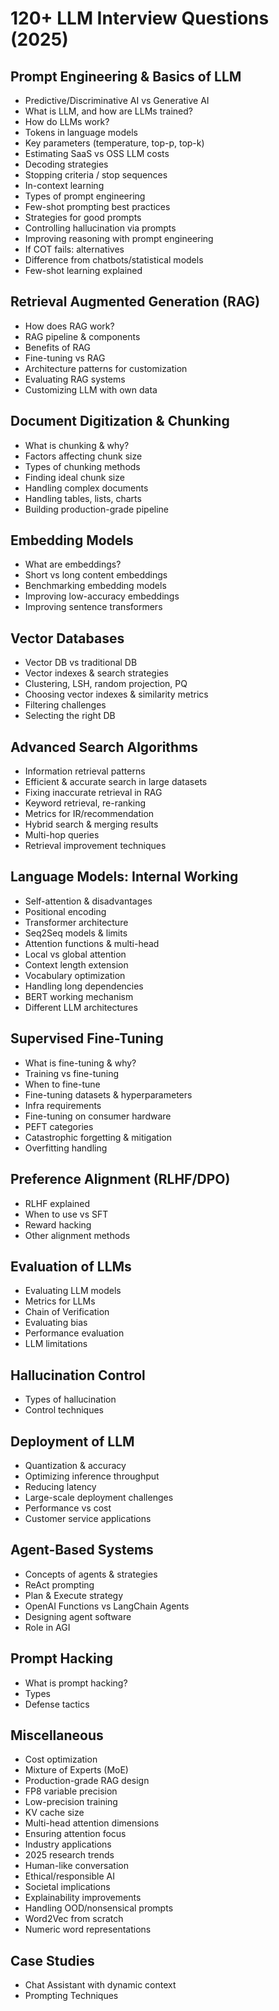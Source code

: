 # 120+ LLM Interview Questions (2025)

## Prompt Engineering & Basics of LLM
- Predictive/Discriminative AI vs Generative AI
- What is LLM, and how are LLMs trained?
- How do LLMs work?
- Tokens in language models
- Key parameters (temperature, top-p, top-k)
- Estimating SaaS vs OSS LLM costs
- Decoding strategies
- Stopping criteria / stop sequences
- In-context learning
- Types of prompt engineering
- Few-shot prompting best practices
- Strategies for good prompts
- Controlling hallucination via prompts
- Improving reasoning with prompt engineering
- If COT fails: alternatives
- Difference from chatbots/statistical models
- Few-shot learning explained

## Retrieval Augmented Generation (RAG)
- How does RAG work?
- RAG pipeline & components
- Benefits of RAG
- Fine-tuning vs RAG
- Architecture patterns for customization
- Evaluating RAG systems
- Customizing LLM with own data

## Document Digitization & Chunking
- What is chunking & why?
- Factors affecting chunk size
- Types of chunking methods
- Finding ideal chunk size
- Handling complex documents
- Handling tables, lists, charts
- Building production-grade pipeline

## Embedding Models
- What are embeddings?
- Short vs long content embeddings
- Benchmarking embedding models
- Improving low-accuracy embeddings
- Improving sentence transformers

## Vector Databases
- Vector DB vs traditional DB
- Vector indexes & search strategies
- Clustering, LSH, random projection, PQ
- Choosing vector indexes & similarity metrics
- Filtering challenges
- Selecting the right DB

## Advanced Search Algorithms
- Information retrieval patterns
- Efficient & accurate search in large datasets
- Fixing inaccurate retrieval in RAG
- Keyword retrieval, re-ranking
- Metrics for IR/recommendation
- Hybrid search & merging results
- Multi-hop queries
- Retrieval improvement techniques

## Language Models: Internal Working
- Self-attention & disadvantages
- Positional encoding
- Transformer architecture
- Seq2Seq models & limits
- Attention functions & multi-head
- Local vs global attention
- Context length extension
- Vocabulary optimization
- Handling long dependencies
- BERT working mechanism
- Different LLM architectures

## Supervised Fine-Tuning
- What is fine-tuning & why?
- Training vs fine-tuning
- When to fine-tune
- Fine-tuning datasets & hyperparameters
- Infra requirements
- Fine-tuning on consumer hardware
- PEFT categories
- Catastrophic forgetting & mitigation
- Overfitting handling

## Preference Alignment (RLHF/DPO)
- RLHF explained
- When to use vs SFT
- Reward hacking
- Other alignment methods

## Evaluation of LLMs
- Evaluating LLM models
- Metrics for LLMs
- Chain of Verification
- Evaluating bias
- Performance evaluation
- LLM limitations

## Hallucination Control
- Types of hallucination
- Control techniques

## Deployment of LLM
- Quantization & accuracy
- Optimizing inference throughput
- Reducing latency
- Large-scale deployment challenges
- Performance vs cost
- Customer service applications

## Agent-Based Systems
- Concepts of agents & strategies
- ReAct prompting
- Plan & Execute strategy
- OpenAI Functions vs LangChain Agents
- Designing agent software
- Role in AGI

## Prompt Hacking
- What is prompt hacking?
- Types
- Defense tactics

## Miscellaneous
- Cost optimization
- Mixture of Experts (MoE)
- Production-grade RAG design
- FP8 variable precision
- Low-precision training
- KV cache size
- Multi-head attention dimensions
- Ensuring attention focus
- Industry applications
- 2025 research trends
- Human-like conversation
- Ethical/responsible AI
- Societal implications
- Explainability improvements
- Handling OOD/nonsensical prompts
- Word2Vec from scratch
- Numeric word representations

## Case Studies
- Chat Assistant with dynamic context
- Prompting Techniques
